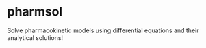 # pharmsol

Solve pharmacokinetic models using differential equations and their analytical solutions!

